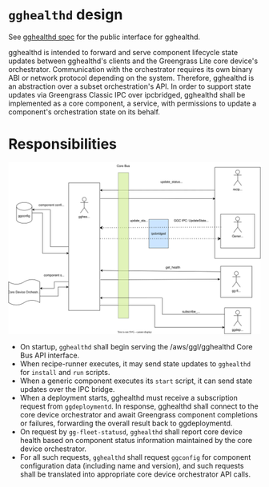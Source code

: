 # `gghealthd` design

See [gghealthd spec](../spec/components/gghealthd.md) for the public interface
for gghealthd.

gghealthd is intended to forward and serve component lifecycle state updates
between gghealthd's clients and the Greengrass Lite core device's orchestrator.
Communication with the orchestrator requires its own binary ABI or network
protocol depending on the system. Therefore, gghealthd is an abstraction over a
subset orchestration's API. In order to support state updates via Greengrass
Classic IPC over ipcbridged, gghealthd shall be implemented as a core component,
a service, with permissions to update a component's orchestration state on its
behalf.

# Responsibilities

![Data flow of gghealthd responsibilities. All communication between other components is done over the Core Bus, with translation to/from generic components via `ipcbridged`](gghealthd.svg)

- On startup, `gghealthd` shall begin serving the /aws/ggl/gghealthd Core Bus
  API interface.
- When recipe-runner executes, it may send state updates to `gghealthd` for
  `install` and `run` scripts.
- When a generic component executes its `start` script, it can send state
  updates over the IPC bridge.
- When a deployment starts, gghealthd must receive a subscription request from
  `ggdeploymentd`. In response, gghealthd shall connect to the core device
  orchestrator and await Greengrass component completions or failures,
  forwarding the overall result back to ggdeploymentd.
- On request by `gg-fleet-statusd`, `gghealthd` shall report core device health
  based on component status information maintained by the core device
  orchestrator.
- For all such requests, `gghealthd` shall request `ggconfig` for component
  configuration data (including name and version), and such requests shall be
  translated into appropriate core device orchestrator API calls.
